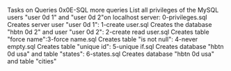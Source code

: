 Tasks on Queries 0x0E-SQL more queries
List all privileges of the MySQL users "user 0d 1" and "user 0d 2"on localhost server: 0-privileges.sql
Creates server user "user 0d 1": 1-create user.sql
Creates the database "hbtn 0d 2" and user "user 0d 2": 2-create read user.sql
Creates table "force name":3-force name.sql
Creates table "is not null": 4-never empty.sql
Creates table "unique id": 5-unique if.sql
Creates database "hbtn 0d usa" and table "states": 6-states.sql
Creates database "hbtn 0d usa" and table "cities"
